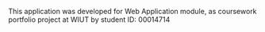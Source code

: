 This application was developed for Web Application module, as coursework portfolio project at WIUT by student ID: 00014714
